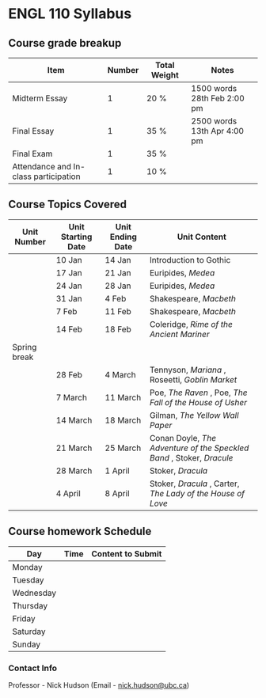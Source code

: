 # ENGL 110 Syllabus

## Course grade breakup
| Item                                  | Number | Total Weight | Notes                          |
| ------------------------------------- | ------ | ------------ | ------------------------------ |
| Midterm Essay                         | 1      | 20 %         | 1500 words    28th Feb 2:00 pm |
| Final Essay                           | 1      | 35 %         | 2500 words    13th Apr 4:00 pm |
| Final Exam                            | 1      | 35 %         |                                |
| Attendance and In-class participation | 1      | 10 %         |                                |

## Course Topics Covered

| Unit Number  | Unit Starting Date | Unit Ending Date | Unit Content                                                          |
| ------------ | ------------------ | ---------------- | --------------------------------------------------------------------- |
|              | 10 Jan             | 14 Jan           | Introduction to Gothic                                                |
|              | 17 Jan             | 21 Jan           | Euripides, *Medea*                                                    |
|              | 24 Jan             | 28 Jan           | Euripides, *Medea*                                                    |
|              | 31 Jan             | 4 Feb            | Shakespeare, *Macbeth*                                                |
|              | 7 Feb              | 11 Feb           | Shakespeare, *Macbeth*                                                |
|              | 14 Feb             | 18 Feb           | Coleridge, *Rime of the Ancient Mariner*                              |
| Spring break |                    |                  |                                                                       |
|              | 28 Feb             | 4 March          | Tennyson, *Mariana* , Roseetti, *Goblin Market*                       |
|              | 7 March            | 11 March         | Poe, *The Raven* , Poe, *The Fall of the House of Usher*              |
|              | 14 March           | 18 March         | Gilman, *The Yellow Wall Paper*                                       |
|              | 21 March           | 25 March         | Conan Doyle, *The Adventure of the Speckled Band* , Stoker, *Dracule* |
|              | 28 March           | 1 April          | Stoker, *Dracula*                                                     |
|              | 4 April            | 8 April          | Stoker, *Dracula* , Carter, *The Lady of the House of Love*                                                                      |





## Course homework Schedule
| Day       | Time | Content to Submit |
| --------- | ---- | ----------------- |
| Monday    |      |                   |
| Tuesday   |      |                   |
| Wednesday |      |                   |
| Thursday  |      |                   |
| Friday    |      |                   |
| Saturday  |      |                   |
| Sunday    |      |                   |


### Contact Info

Professor - Nick Hudson (Email - nick.hudson@ubc.ca)

